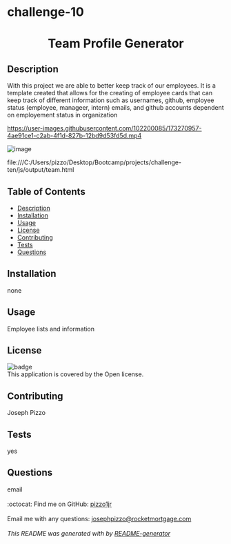 # challenge-10

<h1 align="center">Team Profile Generator </h1>
  

## Description
 With this project we are able to better keep track of our employees. It is a template created that allows for the creating of employee cards that can keep track of different information such as usernames, github, employee status (employee, manageer, intern) emails, and github accounts dependent on employement status in organization



https://user-images.githubusercontent.com/102200085/173270957-4ae91ce1-c2ab-4f1d-827b-12bd9d53fd5d.mp4

![image](https://user-images.githubusercontent.com/102200085/173271481-e8529753-574f-4865-aaf4-8f81431e679a.png)

file:///C:/Users/pizzo/Desktop/Bootcamp/projects/challenge-ten/js/output/team.html


## Table of Contents
- [Description](#description)
- [Installation](#installation)
- [Usage](#usage)
- [License](#license)
- [Contributing](#contributing)
- [Tests](#tests)
- [Questions](#questions)
## Installation
 none
## Usage
 Employee lists and information
## License
![badge](https://img.shields.io/badge/license-Open-brightgreen)
<br />
This application is covered by the Open license. 
## Contributing
 Joseph Pizzo
## Tests
 yes
## Questions
 email<br />
<br />
:octocat: Find me on GitHub: [pizzo1jr](https://github.com/pizzo1jr)<br />
<br />
 Email me with any questions: josephpizzo@rocketmortgage.com<br /><br />
_This README was generated with  by [README-generator](https://github.com/pizzo1jr/challenge-9)_
